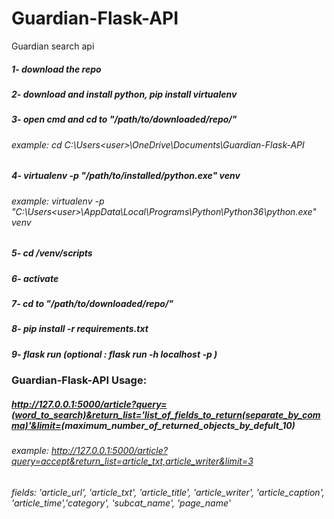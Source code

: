 # Guardian-Flask-API
Guardian search api
##### 1- download the repo
##### 2- download and install  python, pip install virtualenv
##### 3- open cmd and cd to "/path/to/downloaded/repo/"
###### example: cd C:\Users\<user>\OneDrive\Documents\Guardian-Flask-API
##### 4- virtualenv -p "/path/to/installed/python.exe"  venv
###### example: virtualenv -p "C:\Users\<user>\AppData\Local\Programs\Python\Python36\python.exe"  venv
##### 5- cd /venv/scripts
##### 6- activate
##### 7- cd to "/path/to/downloaded/repo/"
##### 8- pip install -r requirements.txt
##### 9- flask run (optional : flask run -h localhost -p <port number>)
###  Guardian-Flask-API Usage:
##### http://127.0.0.1:5000/article?query=(word_to_search)&return_list='list_of_fields_to_return(separate_by_comma)'&limit=<int>(maximum_number_of_returned_objects_by_defult_10)
###### example: http://127.0.0.1:5000/article?query=accept&return_list=article_txt,article_writer&limit=3
###### fields: 'article_url', 'article_txt', 'article_title', 'article_writer', 'article_caption', 'article_time','category', 'subcat_name', 'page_name'

